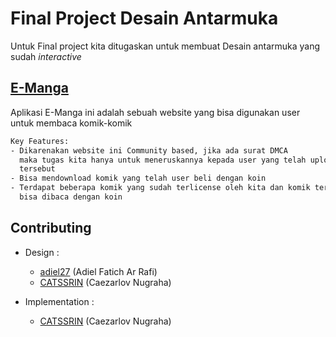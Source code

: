 # Final Project Desain Antarmuka

Untuk Final project kita ditugaskan untuk membuat Desain antarmuka yang sudah *interactive* 


## [E-Manga](https://catssrin.github.io/FP-Desain-antarmuka/index.html)

Aplikasi E-Manga ini adalah sebuah website yang bisa digunakan user untuk membaca komik-komik


  

```bash
Key Features:
- Dikarenakan website ini Community based, jika ada surat DMCA
  maka tugas kita hanya untuk meneruskannya kepada user yang telah upload karya 
  tersebut
- Bisa mendownload komik yang telah user beli dengan koin
- Terdapat beberapa komik yang sudah terlicense oleh kita dan komik tersebut
  bisa dibaca dengan koin
```


## Contributing

- Design :
  - [adiel27](https://github.com/adiel27) (Adiel Fatich Ar Rafi)
  - [CATSSRIN](https://github.com/CATSSRIN) (Caezarlov Nugraha)

- Implementation :
  - [CATSSRIN](https://github.com/CATSSRIN) (Caezarlov Nugraha)

